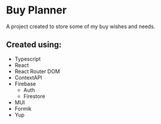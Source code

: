 # Buy Planner
A project created to store some of my buy wishes and needs.

## Created using:
- Typescript
- React
- React Router DOM
- ContextAPI
- Firebase
  - Auth
  - Firestore
- MUI
- Formik
- Yup